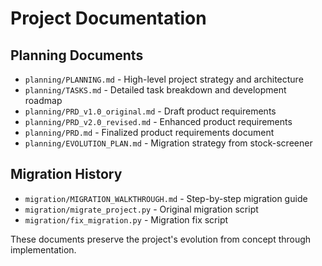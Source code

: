 # Project Documentation

## Planning Documents
- `planning/PLANNING.md` - High-level project strategy and architecture
- `planning/TASKS.md` - Detailed task breakdown and development roadmap
- `planning/PRD_v1.0_original.md` - Draft product requirements
- `planning/PRD_v2.0_revised.md` - Enhanced product requirements
- `planning/PRD.md` - Finalized product requirements document
- `planning/EVOLUTION_PLAN.md` - Migration strategy from stock-screener

## Migration History
- `migration/MIGRATION_WALKTHROUGH.md` - Step-by-step migration guide
- `migration/migrate_project.py` - Original migration script
- `migration/fix_migration.py` - Migration fix script

These documents preserve the project's evolution from concept through implementation.  
